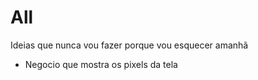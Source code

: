 # All

Ideias que nunca vou fazer porque vou esquecer amanhã
- Negocio que mostra os pixels da tela
